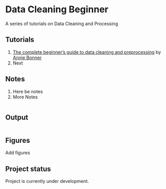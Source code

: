 # Data Cleaning Beginner

A series of tutorials on Data Cleaning and Processing

## Tutorials

1. [The complete beginner’s guide to data cleaning and preprocessing](https://towardsdatascience.com/the-complete-beginners-guide-to-data-cleaning-and-preprocessing-2070b7d4c6d) by [Annie Bonner](https://www.linkedin.com/in/contentsimplicity/?challengeId=AQHmwMSTsQYcZAAAAXLyZ7cpKbroCaomb_QZBJdpixQua482LOFNe9QZv2KBxKPkz6wcLwEpOi6kP5Vu-LcxDiTIpLfOC2M1jw&submissionId=1e12fbf4-4e33-1c16-56e6-b0908afde643)
2. Next

## Notes

1. Here be notes
2. More Notes

```python
```

## Output

```markdown

```

## Figures

Add figures

## Project status

Project is currently under development.
